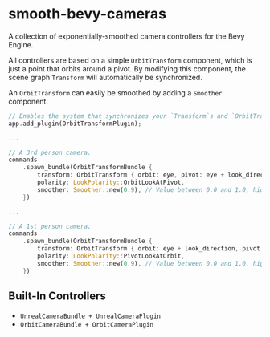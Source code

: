 # smooth-bevy-cameras

A collection of exponentially-smoothed camera controllers for the Bevy Engine.

All controllers are based on a simple `OrbitTransform` component, which is just
a point that orbits around a pivot. By modifying this component, the scene graph
`Transform` will automatically be synchronized.

An `OrbitTransform` can easily be smoothed by adding a `Smoother` component.

```rust
// Enables the system that synchronizes your `Transform`s and `OrbitTransform`s.
app.add_plugin(OrbitTransformPlugin);

...

// A 3rd person camera.
commands
    .spawn_bundle(OrbitTransformBundle {
        transform: OrbitTransform { orbit: eye, pivot: eye + look_direction },
        polarity: LookPolarity::OrbitLookAtPivot,
        smoother: Smoother::new(0.9), // Value between 0.0 and 1.0, higher is smoother.
    })

...

// A 1st person camera.
commands
    .spawn_bundle(OrbitTransformBundle {
        transform: OrbitTransform { orbit: eye + look_direction, pivot: eye },
        polarity: LookPolarity::PivotLookAtOrbit,
        smoother: Smoother::new(0.9), // Value between 0.0 and 1.0, higher is smoother.
    })
```

## Built-In Controllers

- `UnrealCameraBundle + UnrealCameraPlugin`
- `OrbitCameraBundle + OrbitCameraPlugin`
